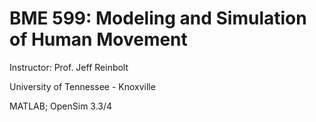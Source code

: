 # BME 599: Modeling and Simulation of Human Movement

Instructor: Prof. Jeff Reinbolt

University of Tennessee - Knoxville

MATLAB; OpenSim 3.3/4

